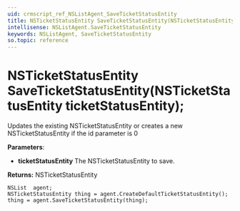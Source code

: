 ```yaml
---
uid: crmscript_ref_NSListAgent_SaveTicketStatusEntity
title: NSTicketStatusEntity SaveTicketStatusEntity(NSTicketStatusEntity ticketStatusEntity);
intellisense: NSListAgent.SaveTicketStatusEntity
keywords: NSListAgent, SaveTicketStatusEntity
so.topic: reference
---
```


# NSTicketStatusEntity SaveTicketStatusEntity(NSTicketStatusEntity ticketStatusEntity);

Updates the existing NSTicketStatusEntity or creates a new NSTicketStatusEntity if the id parameter is 0

**Parameters**:
* **ticketStatusEntity** The NSTicketStatusEntity to save.

**Returns:** NSTicketStatusEntity

```crmscript
NSList  agent;
NSTicketStatusEntity thing = agent.CreateDefaultTicketStatusEntity();
thing = agent.SaveTicketStatusEntity(thing);
```

